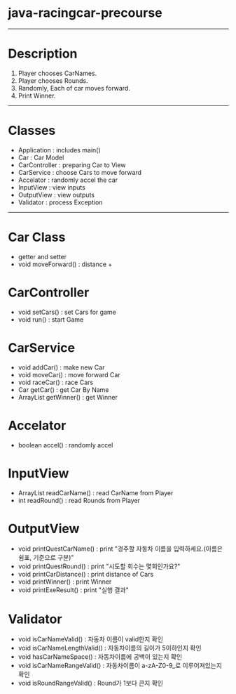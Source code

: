 # java-racingcar-precourse

---
# Description
 1. Player chooses CarNames.
 2. Player chooses Rounds.
 3. Randomly, Each of car moves forward.
 4. Print Winner.

---
# Classes
- Application : includes main()
- Car : Car Model
- CarController : preparing Car to View
- CarService : choose Cars to move forward
- Accelator : randomly accel the car
- InputView : view inputs
- OutputView : view outputs
- Validator : process Exception

---
# Car Class
- getter and setter
- void moveForward() : distance +

# CarController
- void setCars() : set Cars for game
- void run() : start Game

# CarService
- void addCar() : make new Car
- void moveCar() : move forward Car
- void raceCar() : race Cars
- Car getCar() : get Car By Name
- ArrayList<Car> getWinner() : get Winner

# Accelator
- boolean accel() : randomly accel

# InputView
- ArrayList<String> readCarName() : read CarName from Player
- int readRound() : read Rounds from Player

# OutputView
- void printQuestCarName() : print "경주할 자동차 이름을 입력하세요.(이름은 쉼표, 기준으로 구분)"
- void printQuestRound() : print "시도할 회수는 몇회인가요?"
- void printCarDistance() : print distance of Cars
- void printWinner() : print Winner
- void printExeResult() : print "실행 결과"

# Validator
- void isCarNameValid() : 자동차 이름이 valid한지 확인
- void isCarNameLengthValid() : 자동차이름의 길이가 5이하인지 확인
- void hasCarNameSpace() : 자동차이름에 공백이 있는지 확인
- void isCarNameRangeValid() : 자동차이름이 a-zA-Z0-9_로 이루어져있는지 확인
- void isRoundRangeValid() : Round가 1보다 큰지 확인